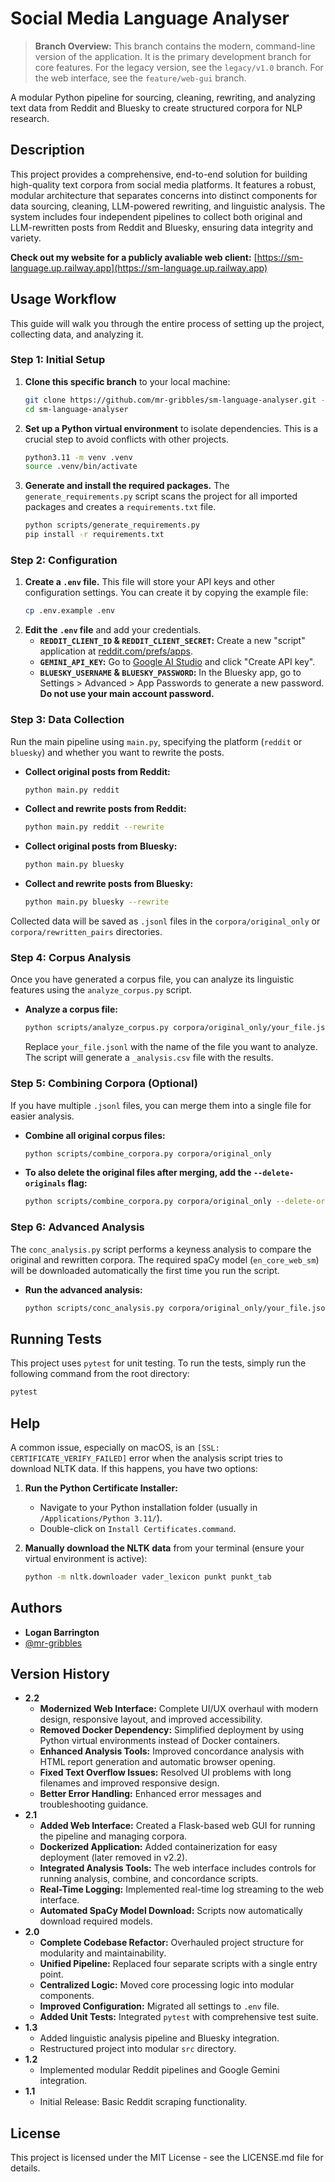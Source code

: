 # Social Media Language Analyser

> **Branch Overview:** This branch contains the modern, command-line version of the application. It is the primary development branch for core features. For the legacy version, see the `legacy/v1.0` branch. For the web interface, see the `feature/web-gui` branch.

A modular Python pipeline for sourcing, cleaning, rewriting, and analyzing text data from Reddit and Bluesky to create structured corpora for NLP research.

## Description

This project provides a comprehensive, end-to-end solution for building high-quality text corpora from social media platforms. It features a robust, modular architecture that separates concerns into distinct components for data sourcing, cleaning, LLM-powered rewriting, and linguistic analysis. The system includes four independent pipelines to collect both original and LLM-rewritten posts from Reddit and Bluesky, ensuring data integrity and variety. 

**Check out my website for a publicly avaliable web client:** [https://sm-language.up.railway.app](https://sm-language.up.railway.app)

## Usage Workflow

This guide will walk you through the entire process of setting up the project, collecting data, and analyzing it.

### Step 1: Initial Setup

1.  **Clone this specific branch** to your local machine:
    ```bash
    git clone https://github.com/mr-gribbles/sm-language-analyser.git --branch v2.0-refactor
    cd sm-language-analyser
    ```
2.  **Set up a Python virtual environment** to isolate dependencies. This is a crucial step to avoid conflicts with other projects.
    ```bash
    python3.11 -m venv .venv
    source .venv/bin/activate
    ```
3.  **Generate and install the required packages.** The `generate_requirements.py` script scans the project for all imported packages and creates a `requirements.txt` file.
    ```bash
    python scripts/generate_requirements.py
    pip install -r requirements.txt
    ```

### Step 2: Configuration

1.  **Create a `.env` file.** This file will store your API keys and other configuration settings. You can create it by copying the example file:
    ```bash
    cp .env.example .env
    ```
2.  **Edit the `.env` file** and add your credentials.
    *   **`REDDIT_CLIENT_ID` & `REDDIT_CLIENT_SECRET`:** Create a new "script" application at [reddit.com/prefs/apps](https://www.reddit.com/prefs/apps).
    *   **`GEMINI_API_KEY`:** Go to [Google AI Studio](https://aistudio.google.com/app/apikey) and click "Create API key".
    *   **`BLUESKY_USERNAME` & `BLUESKY_PASSWORD`:** In the Bluesky app, go to Settings > Advanced > App Passwords to generate a new password. **Do not use your main account password.**

### Step 3: Data Collection

Run the main pipeline using `main.py`, specifying the platform (`reddit` or `bluesky`) and whether you want to rewrite the posts.

*   **Collect original posts from Reddit:**
    ```bash
    python main.py reddit
    ```
*   **Collect and rewrite posts from Reddit:**
    ```bash
    python main.py reddit --rewrite
    ```
*   **Collect original posts from Bluesky:**
    ```bash
    python main.py bluesky
    ```
*   **Collect and rewrite posts from Bluesky:**
    ```bash
    python main.py bluesky --rewrite
    ```
Collected data will be saved as `.jsonl` files in the `corpora/original_only` or `corpora/rewritten_pairs` directories.

### Step 4: Corpus Analysis

Once you have generated a corpus file, you can analyze its linguistic features using the `analyze_corpus.py` script.

*   **Analyze a corpus file:**
    ```bash
    python scripts/analyze_corpus.py corpora/original_only/your_file.jsonl
    ```
    Replace `your_file.jsonl` with the name of the file you want to analyze. The script will generate a `_analysis.csv` file with the results.

### Step 5: Combining Corpora (Optional)

If you have multiple `.jsonl` files, you can merge them into a single file for easier analysis.

*   **Combine all original corpus files:**
    ```bash
    python scripts/combine_corpora.py corpora/original_only
    ```
*   **To also delete the original files after merging, add the `--delete-originals` flag:**
    ```bash
    python scripts/combine_corpora.py corpora/original_only --delete-originals
    ```

### Step 6: Advanced Analysis

The `conc_analysis.py` script performs a keyness analysis to compare the original and rewritten corpora. The required spaCy model (`en_core_web_sm`) will be downloaded automatically the first time you run the script.

*   **Run the advanced analysis:**
    ```bash
    python scripts/conc_analysis.py corpora/original_only/your_file.jsonl corpora/rewritten_pairs/your_rewritten_file.jsonl
    ```

## Running Tests

This project uses `pytest` for unit testing. To run the tests, simply run the following command from the root directory:

```bash
pytest
```

## Help

A common issue, especially on macOS, is an `[SSL: CERTIFICATE_VERIFY_FAILED]` error when the analysis script tries to download NLTK data. If this happens, you have two options:

1.  **Run the Python Certificate Installer:**
    * Navigate to your Python installation folder (usually in `/Applications/Python 3.11/`).
    * Double-click on `Install Certificates.command`.

2.  **Manually download the NLTK data** from your terminal (ensure your virtual environment is active):
    ```bash
    python -m nltk.downloader vader_lexicon punkt punkt_tab
    ```

## Authors

* **Logan Barrington**
* [@mr-gribbles](https://github.com/mr-gribbles)

## Version History



* **2.2**
    * **Modernized Web Interface:** Complete UI/UX overhaul with modern design, responsive layout, and improved accessibility.
    * **Removed Docker Dependency:** Simplified deployment by using Python virtual environments instead of Docker containers.
    * **Enhanced Analysis Tools:** Improved concordance analysis with HTML report generation and automatic browser opening.
    * **Fixed Text Overflow Issues:** Resolved UI problems with long filenames and improved responsive design.
    * **Better Error Handling:** Enhanced error messages and troubleshooting guidance.
* **2.1**
    * **Added Web Interface:** Created a Flask-based web GUI for running the pipeline and managing corpora.
    * **Dockerized Application:** Added containerization for easy deployment (later removed in v2.2).
    * **Integrated Analysis Tools:** The web interface includes controls for running analysis, combine, and concordance scripts.
    * **Real-Time Logging:** Implemented real-time log streaming to the web interface.
    * **Automated SpaCy Model Download:** Scripts now automatically download required models.
* **2.0**
    * **Complete Codebase Refactor:** Overhauled project structure for modularity and maintainability.
    * **Unified Pipeline:** Replaced four separate scripts with a single entry point.
    * **Centralized Logic:** Moved core processing logic into modular components.
    * **Improved Configuration:** Migrated all settings to `.env` file.
    * **Added Unit Tests:** Integrated `pytest` with comprehensive test suite.
* **1.3**
    * Added linguistic analysis pipeline and Bluesky integration.
    * Restructured project into modular `src` directory.
* **1.2**
    * Implemented modular Reddit pipelines and Google Gemini integration.
* **1.1**
    * Initial Release: Basic Reddit scraping functionality.

## License

This project is licensed under the MIT License - see the LICENSE.md file for details.
